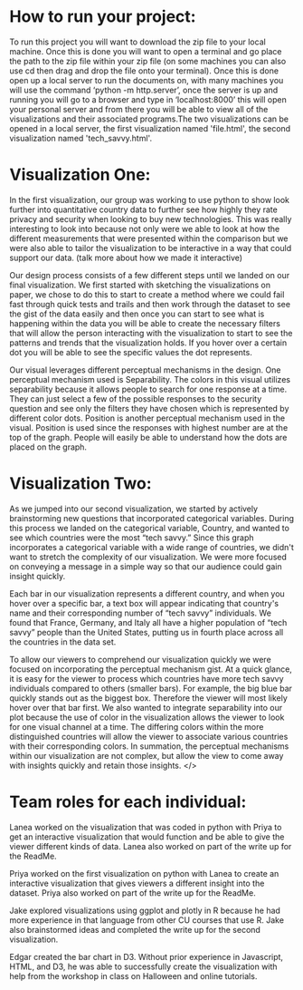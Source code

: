  
<h1>
 How to run your project:
 </h1>
<p>
To run this project you will want to download the zip file to your local machine. Once this is done you will want to open a terminal and go place the path to the zip file within your zip file (on some machines you can also use cd then drag and drop the file onto your terminal). Once this is done open up a local server to run the documents on, with many machines you will use the command ‘python -m http.server’, once the server is up and running you will go to a browser and type in ‘localhost:8000’ this will open your personal server and from there you will be able to view all of the visualizations and their associated programs.The two visualizations can be opened in a local server,  the first visualization named  'file.html', the second visualization named 'tech_savvy.html'. 
</p>
<h1>
Visualization One: 
 </h1>
<p>
In the first visualization, our group was working to use python to show look further into quantitative  country data to further see how highly they rate privacy and security when looking to buy new technologies. This was really interesting to look into because not only were we able to look at how the different measurements that were presented within the comparison but we were also able to tailor the visualization to be interactive in a way that could support our data. (talk more about how we made it interactive) 

Our design process consists of a few different steps until we landed on our final visualization. We first started with sketching the visualizations on paper, we chose to do this to start to create a method where we could fail fast through quick tests and trails and then work through the dataset to see the gist of the data easily and then once you can start to see what is happening within the data you will be able to create the necessary filters that will allow the person interacting with the visualization to start to see the patterns and trends that the visualization holds. If you hover over a certain dot you will be able to see the specific values the dot represents. 

Our visual leverages different perceptual mechanisms in the design. One perceptual mechanism used is Separability. The colors in this visual utilizes separability because it allows people to search for one response at a time. They can just select a few of the possible responses to the security question and see only the filters they have chosen which is represented by different color dots. Position is another perceptual mechanism used in the visual. Position is used since the responses with highest number are at the top of the graph. People will easily be able to understand how the dots are placed on the graph. 
</p>

<h1>
Visualization Two:
</h1>
<p>
As we jumped into our second visualization, we started by actively brainstorming new questions that incorporated categorical variables. During this process we landed on the categorical variable, Country, and wanted to see which countries were the most “tech savvy.” Since this graph incorporates a categorical variable with a wide range of countries, we didn't want to stretch the complexity of our visualization. We were more focused on conveying a message in a simple way so that our audience could gain insight quickly.

Each bar in our visualization represents a different country, and when you hover over a specific bar, a text box will appear indicating that country's name and their corresponding number of “tech savvy” individuals. We found that France, Germany, and Italy all have a higher population of “tech savvy” people than the United States, putting us in fourth place across all the countries in the data set.

To allow our viewers to comprehend our visualization quickly we were focused on incorporating the perceptual mechanism gist. At a quick glance, it is easy for the viewer to process which countries have more tech savvy individuals compared to others (smaller bars). For example, the big blue bar quickly stands out as the biggest box. Therefore the viewer will most likely hover over that bar first. We also wanted to integrate separability into our plot because the use of color in the visualization allows the viewer to look for one visual channel at a time. The differing colors within the more distinguished countries will allow the viewer to associate various countries with their corresponding colors. In summation, the perceptual mechanisms within our visualization are not complex, but allow the view to come away with insights quickly and retain those insights.
</>
<h1>
Team roles for each individual:
</h1>

<p>
Lanea worked on the visualization that was coded in python with Priya to get an interactive visualization that would function and be able to give the viewer different kinds of data. Lanea also worked on part of the write up for the ReadMe. 
 
Priya worked on the first visualization on python with Lanea to create an interactive visualization that gives viewers a different insight into the dataset. Priya also worked on part of the write up for the ReadMe.
 
Jake explored visualizations using ggplot and plotly in R because he had more experience in that language from other CU courses that use R. Jake also brainstormed ideas and completed the write up for the second visualization.
 
Edgar created the bar chart in D3. Without prior experience in Javascript, HTML, and D3, he was able to successfully create the visualization with help from the workshop in class on Halloween and online tutorials. 
</p>
